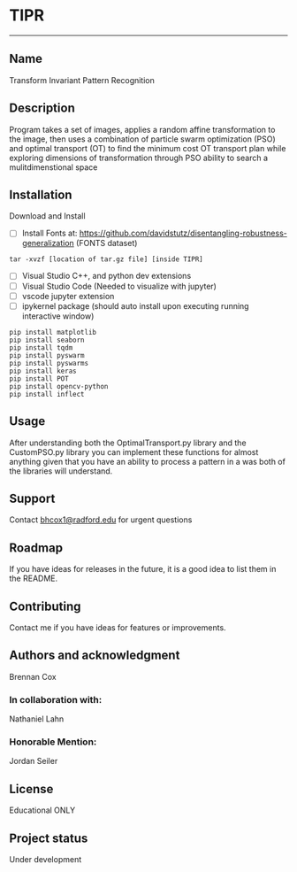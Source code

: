 # TIPR

***

## Name
Transform Invariant Pattern Recognition

## Description
Program takes a set of images, applies a random affine transformation to the image, then uses a combination of particle swarm optimization (PSO) and optimal transport (OT) to find the minimum cost OT transport plan while exploring dimensions of transformation through PSO ability to search a mulitdimenstional space

## Installation

Download and Install
- [ ] Install Fonts at: https://github.com/davidstutz/disentangling-robustness-generalization (FONTS dataset)
```
tar -xvzf [location of tar.gz file] [inside TIPR]
```
- [ ] Visual Studio C++, and python dev extensions
- [ ] Visual Studio Code (Needed to visualize with jupyter)
- [ ] vscode jupyter extension
- [ ] ipykernel package (should auto install upon executing running interactive window)
```
pip install matplotlib
pip install seaborn
pip install tqdm
pip install pyswarm
pip install pyswarms
pip install keras
pip install POT
pip install opencv-python
pip install inflect
```

## Usage
After understanding both the OptimalTransport.py library and the CustomPSO.py library you can implement these functions for almost anything given that you have an ability to process a pattern in a was both of the libraries will understand.

## Support
Contact bhcox1@radford.edu for urgent questions

## Roadmap
If you have ideas for releases in the future, it is a good idea to list them in the README.

## Contributing
Contact me if you have ideas for features or improvements.

## Authors and acknowledgment
Brennan Cox
### In collaboration with:
Nathaniel Lahn
### Honorable Mention:
Jordan Seiler

## License
Educational ONLY

## Project status
Under development
